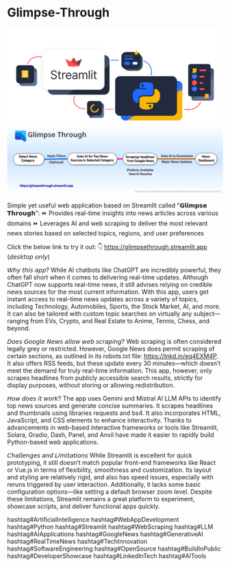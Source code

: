 # Glimpse-Through

![How It Works...](glimpsethrough.png)

Simple yet useful web application based on Streamlit called "𝗚𝗹𝗶𝗺𝗽𝘀𝗲 𝗧𝗵𝗿𝗼𝘂𝗴𝗵":
⏩ Provides real-time insights into news articles across various domains
⏩ Leverages AI and web scraping to deliver the most relevant news stories based on selected topics, regions, and user preferences

Click the below link to try it out: 👇 
https://glimpsethrough.streamlit.app
(𝘥𝘦𝘴𝘬𝘵𝘰𝘱 𝘰𝘯𝘭𝘺)

𝘞𝘩𝘺 𝘵𝘩𝘪𝘴 𝘢𝘱𝘱?
While AI chatbots like ChatGPT are incredibly powerful, they often fall short when it comes to delivering real-time updates. Although ChatGPT now supports real-time news, it still advises relying on credible news sources for the most current information. With this app, users get instant access to real-time news updates across a variety of topics, including Technology, Automobiles, Sports, the Stock Market, AI, and more. It can also be tailored with custom topic searches on virtually any subject—ranging from EVs, Crypto, and Real Estate to Anime, Tennis, Chess, and beyond.

𝘋𝘰𝘦𝘴 𝘎𝘰𝘰𝘨𝘭𝘦 𝘕𝘦𝘸𝘴 𝘢𝘭𝘭𝘰𝘸 𝘸𝘦𝘣 𝘴𝘤𝘳𝘢𝘱𝘪𝘯𝘨?
Web scraping is often considered legally grey or restricted. However, Google News does permit scraping of certain sections, as outlined in its robots.txt file: https://lnkd.in/eq4EXM4P. It also offers RSS feeds, but these update every 30 minutes—which doesn’t meet the demand for truly real-time information. This app, however, only scrapes headlines from publicly accessible search results, strictly for display purposes, without storing or allowing redistribution.

𝘏𝘰𝘸 𝘥𝘰𝘦𝘴 𝘪𝘵 𝘸𝘰𝘳𝘬?
The app uses Gemini and Mistral AI LLM APIs to identify top news sources and generate concise summaries. It scrapes headlines and thumbnails using libraries requests and bs4. It also incorporates HTML, JavaScript, and CSS elements to enhance interactivity. Thanks to advancements in web-based interactive frameworks or tools like Streamlit, Solara, Gradio, Dash, Panel, and Anvil have made it easier to rapidly build Python-based web applications.

𝘊𝘩𝘢𝘭𝘭𝘦𝘯𝘨𝘦𝘴 𝘢𝘯𝘥 𝘓𝘪𝘮𝘪𝘵𝘢𝘵𝘪𝘰𝘯𝘴
While Streamlit is excellent for quick prototyping, it still doesn’t match popular front-end frameworks like React or Vue.js in terms of flexibility, smoothness and customization. Its layout and styling are relatively rigid, and also has speed issues, especially with reruns triggered by user interaction. Additionally, it lacks some basic configuration options—like setting a default browser zoom level. Despite these limitations, Streamlit remains a great platform to experiment, showcase scripts, and deliver functional apps quickly.

hashtag#ArtificialIntelligence hashtag#WebAppDevelopment hashtag#Python hashtag#Streamlit hashtag#WebScraping hashtag#LLM hashtag#AIApplications hashtag#GoogleNews hashtag#GenerativeAI hashtag#RealTimeNews hashtag#TechInnovation hashtag#SoftwareEngineering hashtag#OpenSource hashtag#BuildInPublic hashtag#DeveloperShowcase hashtag#LinkedInTech hashtag#AITools
